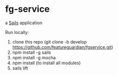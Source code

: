 # fg-service

a [Sails](http://sailsjs.org) application


Run locally:

1. clone this repo (git clone -b develop https://github.com/featureguardian/fgservice.git)
1. npm install -g sails
1. npm install -g mocha
1. npm install (to install all modules)
1. sails lift
